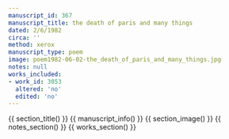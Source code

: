 ```yaml
---
manuscript_id: 367
manuscript_title: the death of paris and many things
dated: 2/6/1982
circa: ''
method: xerox
manuscript_type: poem
image: poem1982-06-02-the_death_of_paris_and_many_things.jpg
notes: null
works_included:
- work_id: 3053
  altered: 'no'
  edited: 'no'
---
```


{{ section_title() }}
{{ manuscript_info() }}
{{ section_image() }}
{{ notes_section() }}
{{ works_section() }}
